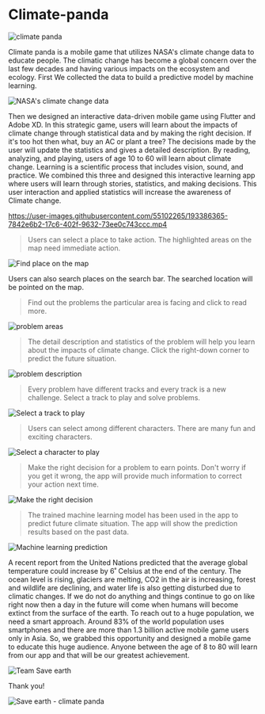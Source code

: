 # Climate-panda
![climate panda](https://user-images.githubusercontent.com/55102265/193386086-c039786c-c8ae-4a8d-9e52-cc11461f981b.png)


Climate panda is a mobile game that utilizes NASA's climate change data to educate people. 
The climatic change has become a global concern over the last few decades and having various impacts on the ecosystem and ecology. First We collected the data to build a predictive model by machine learning.

![NASA's climate change data](https://user-images.githubusercontent.com/55102265/193396326-6e47ce09-8ae8-44b4-90c7-6277f3acb348.png)

Then we designed an interactive data-driven mobile game using Flutter and Adobe XD. In this strategic game, users will learn about the impacts of climate change through statistical data and by making the right decision. If it's too hot then what, buy an AC or plant a tree? The decisions made by the user will update the statistics and gives a detailed description. By reading, analyzing, and playing, users of age 10 to 60 will learn about climate change. Learning is a scientific process that includes vision, sound, and practice. We combined this three and designed this interactive learning app where users will learn through stories, statistics, and making decisions. This user interaction and applied statistics will increase the awareness of Climate change.


https://user-images.githubusercontent.com/55102265/193386365-7842e6b2-17c6-402f-9632-73ee0c743ccc.mp4

> Users can select a place to take action. The highlighted areas on the map need immediate action.

![Find place on the map](https://user-images.githubusercontent.com/55102265/193395024-8d108103-a7e6-4954-920a-25be4511b6a0.png)

Users can also search places on the search bar. The searched location will be pointed on the map.

> Find out the problems the particular area is facing and click to read more.

![problem areas](https://user-images.githubusercontent.com/55102265/193395054-1dd727f2-288d-4d40-8c60-82b34f521794.png)

> The detail description and statistics of the problem will help you learn about the impacts of climate change. Click the right-down corner to predict the future situation.

![problem description](https://user-images.githubusercontent.com/55102265/193395084-a0f9a283-460b-40b4-b49c-95b4691a0327.png)

> Every problem have different tracks and every track is a new challenge. Select a track to play and solve problems.

![Select a track to play](https://user-images.githubusercontent.com/55102265/193395183-9bb38392-230c-4f82-884d-43e6c77af62a.png)

> Users can select among different characters. There are many fun and exciting characters.

![Select a character to play](https://user-images.githubusercontent.com/55102265/193395216-71a94bdf-870f-4d02-b843-f1aca522ea24.png)

> Make the right decision for a problem to earn points. Don't worry if you get it wrong, the app will provide much information to correct your action next time.

 ![Make the right decision](https://user-images.githubusercontent.com/55102265/193395323-fb4e2d4f-96f0-4e7d-889f-2d8fa15e0de1.png)

> The trained machine learning model has been used in the app to predict future climate situation. The app will show the prediction results based on the past data.

![Machine learning prediction](https://user-images.githubusercontent.com/55102265/193396134-42c6af6b-e56d-4399-bed6-300cc0ec9709.png)

A recent report from the United Nations predicted that the average global temperature could increase by 6˚ Celsius at the end of the century. The ocean level is rising, glaciers are melting, CO2 in the air is increasing, forest and wildlife are declining, and water life is also getting disturbed due to climatic changes. If we do not do anything and things continue to go on like right now then a day in the future will come when humans will become extinct from the surface of the earth. To reach out to a huge population, we need a smart approach. Around 83% of the world population uses smartphones and there are more than 1.3 billion active mobile game users only in Asia. So, we grabbed this opportunity and designed a mobile game to educate this huge audience. Anyone between the age of 8 to 80 will learn from our app and that will be our greatest achievement. 

![Team Save earth](https://user-images.githubusercontent.com/55102265/193395978-2009ff1d-f10b-4a2e-8986-c5397f57c2b8.png)


Thank you!

![Save earth - climate panda](https://user-images.githubusercontent.com/55102265/193396024-c9b3e6d1-48c3-4f9c-ae74-c4614cb77116.jpg)
